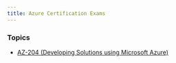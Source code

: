 ```yaml
---
title: Azure Certification Exams
---
```


### Topics
- [AZ-204 (Developing Solutions using Microsoft Azure)](AZ-204/Index.md) 

